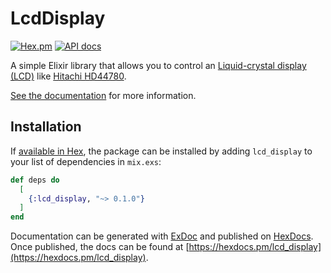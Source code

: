 # LcdDisplay

[![Hex.pm](https://img.shields.io/hexpm/v/lcd_display.svg?style=flat-square)](https://hex.pm/packages/lcd_display)
[![API docs](https://img.shields.io/hexpm/v/lcd_display.svg?style=flat-square)](https://hexdocs.pm/lcd_display/LcdDisplay.html)

A simple Elixir library that allows you to control an [Liquid-crystal display (LCD)](https://en.wikipedia.org/wiki/Liquid-crystal_display) like [Hitachi HD44780](https://en.wikipedia.org/wiki/Hitachi_HD44780_LCD_controller).

[See the documentation](https://hexdocs.pm/lcd_display/LcdDisplay.html) for more information.

## Installation

If [available in Hex](https://hex.pm/docs/publish), the package can be installed
by adding `lcd_display` to your list of dependencies in `mix.exs`:

```elixir
def deps do
  [
    {:lcd_display, "~> 0.1.0"}
  ]
end
```

Documentation can be generated with [ExDoc](https://github.com/elixir-lang/ex_doc)
and published on [HexDocs](https://hexdocs.pm). Once published, the docs can
be found at [https://hexdocs.pm/lcd_display](https://hexdocs.pm/lcd_display).
